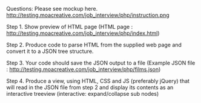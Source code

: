 Questions:
Please see mockup here.
http://testing.moacreative.com/job_interview/php/instruction.png

Step 1. 
Show preview of HTML page 
(HTML page : http://testing.moacreative.com/job_interview/php/index.html) 

Step 2. 
Produce code to parse HTML from the supplied web page and convert it to a JSON tree structure. 

Step 3.
Your code should save the JSON output to a file 
(Example JSON file : http://testing.moacreative.com/job_interview/php/films.json)

Step 4.
Produce a view, using HTML, CSS and JS (preferably jQuery) that will read in the JSON file from step 2 and display its contents as an interactive treeview (interactive: expand/collapse sub nodes)
